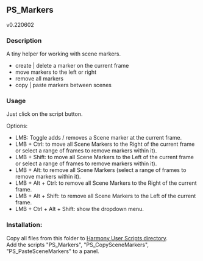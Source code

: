 ## PS_Markers
v0.220602

### Description
A tiny helper for working with scene markers.
- create | delete a marker on the current frame
- move markers to the left or right
- remove all markers
- copy | paste markers between scenes

### Usage
Just click on the script button.

Options:
- LMB: Toggle adds / removes a Scene marker at the current frame.
- LMB + Ctrl: to move all Scene Markers to the Right of the current frame or select a range of frames to remove markers within it).
- LMB + Shift: to move all Scene Markers to the Left of the current frame or select a range of frames to remove markers within it).
- LMB + Alt: to remove all Scene Markers (select a range of frames to remove markers within it).
- LMB + Alt + Ctrl: to remove all Scene Markers to the Right of the current frame.
- LMB + Alt + Shift: to remove all Scene Markers to the Left of the current frame.
- LMB + Ctrl + Alt + Shift: show the dropdown menu.

### Installation:
Copy all files from this folder to [Harmony User Scripts directory](https://docs.toonboom.com/help/harmony-20/premium/scripting/import-script.html).\
Add the scripts "PS_Markers", "PS_CopySceneMarkers", "PS_PasteSceneMarkers" to a panel.  

